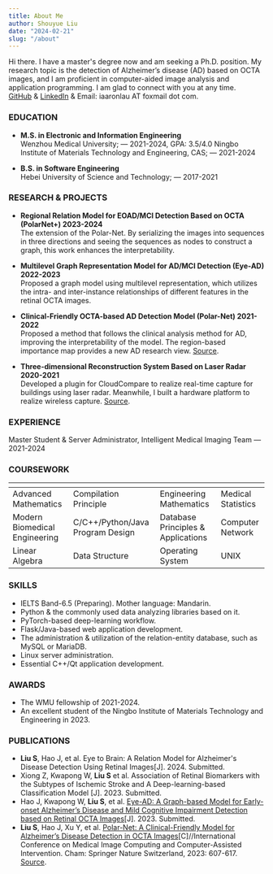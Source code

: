 ```yaml
---
title: About Me
author: Shouyue Liu
date: "2024-02-21"
slug: "/about"
---
```

Hi there. I have a master's degree now and am seeking a Ph.D. position. My research topic is the detection of Alzheimer’s disease (AD) based on OCTA images, and I am proficient in computer-aided image analysis and application programming. I am glad to connect with you at any time.  
[GitHub](https://github.com/iAaronLau) & [LinkedIn](https://www.linkedin.com/in/shouyue-liu-aa224a2a1) & Email: iaaronlau AT foxmail dot com.

### EDUCATION  
- __M.S. in Electronic and Information Engineering__  
Wenzhou Medical University; — 2021-2024, GPA: 3.5/4.0
Ningbo Institute of Materials Technology and Engineering, CAS; — 2021-2024

- __B.S. in Software Engineering__  
Hebei University of Science and Technology; — 2017-2021

### RESEARCH & PROJECTS 
- __Regional Relation Model for EOAD/MCI Detection Based on OCTA (PolarNet+) 2023-2024__  
The extension of the Polar-Net. By serializing the images into sequences in three directions and seeing the sequences as nodes to construct a graph, this work enhances the interpretability.

- __Multilevel Graph Representation Model for AD/MCI Detection (Eye-AD) 2022-2023__  
Proposed a graph model using multilevel representation, which utilizes the intra- and inter-instance relationships of different features in the retinal OCTA images.

- __Clinical-Friendly OCTA-based AD Detection Model (Polar-Net) 2021-2022__  
Proposed a method that follows the clinical analysis method for AD, improving the interpretability of the model. The region-based importance map provides a new AD research view. [Source](https://github.com/iMED-Lab/Polar-Net-Pytorch).

- __Three-dimensional Reconstruction System Based on Laser Radar 2020-2021__  
Developed a plugin for CloudCompare to realize real-time capture for buildings using laser radar. Meanwhile, I built a hardware platform to realize wireless capture. [Source](https://github.com/iAaronLau/CCLivoxLOAM).

### EXPERIENCE  
Master Student & Server Administrator, Intelligent Medical Imaging Team — 2021-2024
### COURSEWORK  
| []()  | []()  |  []()  | []() |  
| :----- | :----- | :----- | :----- |  
| Advanced Mathematics | Compilation Principle |  Engineering Mathematics | Medical Statistics |   
| Modern Biomedical Engineering |  C/C++/Python/Java Program Design |  Database Principles & Applications | Computer Network |   
| Linear Algebra |  Data Structure | Operating System| UNIX |  

### SKILLS  
- IELTS Band-6.5 (Preparing). Mother language: Mandarin.  
- Python & the commonly used data analyzing libraries based on it.  
- PyTorch-based deep-learning workflow.  
- Flask/Java-based web application development.  
- The administration & utilization of the relation-entity database, such as MySQL or MariaDB.  
- Linux server administration.   
- Essential C++/Qt application development.  

### AWARDS  
- The WMU fellowship of 2021-2024.
- An excellent student of the Ningbo Institute of Materials Technology and Engineering in 2023. 

### PUBLICATIONS  
- __Liu S__, Hao J, et al. Eye to Brain: A Relation Model for Alzheimer's Disease Detection Using Retinal Images[J]. 2024. Submitted.
- Xiong Z, Kwapong W, __Liu S__ et al. Association of Retinal Biomarkers with the Subtypes of Ischemic Stroke and A Deep-learning-based Classification Model [J]. 2023. Submitted.
- Hao J, Kwapong W, __Liu S__, et al. [Eye-AD: A Graph-based Model for Early-onset Alzheimer’s Disease and Mild Cognitive Impairment Detection based on Retinal OCTA Images](https://www.researchsquare.com/article/rs-3680789/v1)[J]. 2023. Submitted.
- __Liu S__, Hao J, Xu Y, et al. [Polar-Net: A Clinical-Friendly Model for Alzheimer’s Disease Detection in OCTA Images](https://arxiv.org/abs/2311.06009)[C]//International Conference on Medical Image Computing and Computer-Assisted Intervention. Cham: Springer Nature Switzerland, 2023: 607-617. [Source](https://github.com/iMED-Lab/Polar-Net-Pytorch).  

